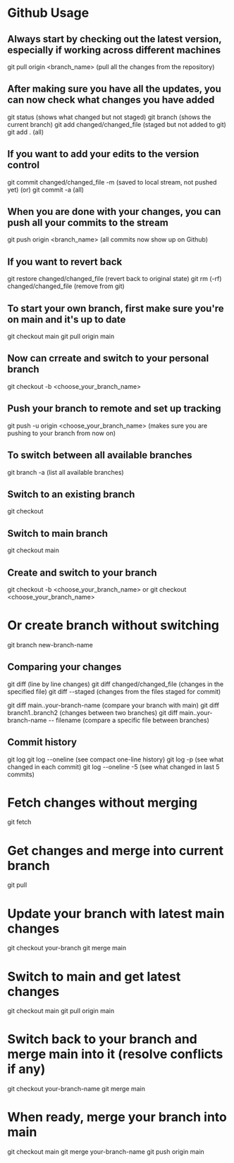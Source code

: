 # Github Usage

## Always start by checking out the latest version, especially if working across different machines
git pull origin <branch_name>               (pull all the changes from the repository)

## After making sure you have all the updates, you can now check what changes you have added
git status                                  (shows what changed but not staged)
git branch                                  (shows the current branch)
git add changed/changed_file                (staged but not added to git)
git add . (all)

## If you want to add your edits to the version control
git commit changed/changed_file -m          (saved to local stream, not pushed yet)
(or) git commit -a (all)

## When you are done with your changes, you can push all your commits to the stream
git push origin <branch_name>               (all commits now show up on Github)

## If you want to revert back
git restore changed/changed_file            (revert back to original state)
git rm (-rf) changed/changed_file           (remove from git)

## To start your own branch, first make sure you're on main and it's up to date
git checkout main
git pull origin main

## Now can crreate and switch to your personal branch
git checkout -b <choose_your_branch_name>

## Push your branch to remote and set up tracking
git push -u origin <choose_your_branch_name> (makes sure you are pushing to your branch from now on)

## To switch between all available branches
git branch -a                               (list all available branches)
    
## Switch to an existing branch
git checkout <branch-name>

## Switch to main branch
git checkout main

## Create and switch to your branch
git checkout -b <choose_your_branch_name>
or
git checkout <choose_your_branch_name>

# Or create branch without switching
git branch new-branch-name

## Comparing your changes
git diff                                    (line by line changes)
git diff changed/changed_file               (changes in the specified file)
git diff --staged                           (changes from the files staged for commit)

git diff main..your-branch-name             (compare your branch with main)
git diff branch1..branch2                   (changes between two branches)
git diff main..your-branch-name -- filename (compare a specific file between branches)


## Commit history
git log
git log --oneline                   (see compact one-line history)
git log -p                          (see what changed in each commit)
git log --oneline -5                (see what changed in last 5 commits)

# Fetch changes without merging
git fetch

# Get changes and merge into current branch
git pull

# Update your branch with latest main changes
git checkout your-branch
git merge main

# Switch to main and get latest changes
git checkout main
git pull origin main

# Switch back to your branch and merge main into it (resolve conflicts if any)
git checkout your-branch-name
git merge main

# When ready, merge your branch into main
git checkout main
git merge your-branch-name
git push origin main
